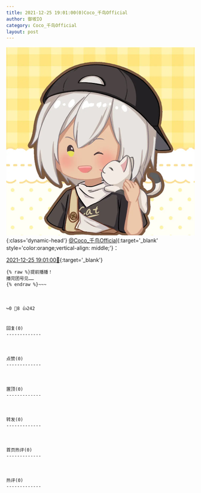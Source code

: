 ```yaml
---
title: 2021-12-25 19:01:00(0)Coco_千鸟Official
author: 御坂IO
category: Coco_千鸟Official
layout: post
---
```


![img](/images/85e485bc0dbd0cde4d15f24d7cffe9704618ad10.jpg){:class='dynamic-head'}
[@Coco_千鸟Official](https://space.bilibili.com/1891728206/dynamic){:target='_blank' style='color:orange;vertical-align: middle;'}：

[2021-12-25 19:01:00🔗](https://t.bilibili.com/608131549096235240){:target='_blank'}

~~~
{% raw %}提前播播！
播完团号见……
{% endraw %}~~~



↪️0 💬8 👍242


回复(0)
-------------



点赞(0)
-------------



置顶(0)
-------------



转发(0)
-------------



首页热评(0)
-------------



热评(0)
-------------



